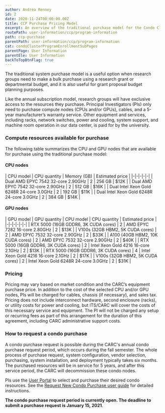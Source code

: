 ```yaml
---
author: Andrea Renney
id: 2
date: 2020-11-24T00:00:00.00Z
title: CCP Purchase Pricing Model
excerpt: An overview of the traditional purchase model for the Condo Cluster Program (CCP).
routePath: user-information/ccp/program-information
path: ccp-purchase
parentPath: user-information/ccp/program-information
cat: condoClusterProgramEnrollmentSubPages
parentPage: User Information
parentEle: User Information
backToTopBtnFlag: true
---
```


The traditional system purchase model is a useful option when research groups need to make a bulk purchase using a research grant or departmental budget, and it is also useful for grant proposal budget planning purposes.

Like the annual subscription model, research groups will have exclusive access to the resources they purchase. Principal Investigators (PIs) only need to purchase compute nodes (CPUs and/or GPUs), cables, and a 5-year manufacturer’s warranty service. Other equipment and services, including racks, network switches, power and cooling, system support, and machine room operation in our data center, is paid for by the university. 

### Compute resources available for purchase

The following table summarizes the CPU and GPU nodes that are available for purchase using the traditional purchase model:

#### CPU nodes

| CPU model | CPU quantity | Memory (GB) | Estimated price |
|-|-|-|-|-|
| Dual AMD EPYC 7542 32-core 2.90GHz | 2 | 256 GB | $12K |
| Dual AMD EPYC 7542 32-core 2.90GHz | 2 | 512 GB | $16K |
| Dual Intel Xeon Gold 6248R 24-core 3.0GHz | 2 | 192 GB | $11K |
| Dual Intel Xeon Gold 6248R 24-core 3.0GHz | 2 | 384 GB | $14K |

#### GPU nodes

| GPU model | GPU quantity | CPU model | CPU quantity | Estimated price |
|-|-|-|-|-|-|
| RTX 5000 (16GB GDDR6, 3K CUDA cores) | 2 | AMD EPYC 7282 16-core 2.80GHz | 2 | $13K |
| V100s (32GB HBM2, 5K CUDA cores) | 2 | AMD EPYC 7532 32-core 2.90GHz | 2 | $33K |
| A100 (40GB HBM2, 10K CUDA cores) | 2 | AMD EPYC 7532 32-core 2.90GHz | 2 | $40K |
| RTX 5000 (16GB GDDR6, 3K CUDA cores) | 2 | Intel Xeon Gold 4216 16-core 2.1GHz | 2 | $13K |
| RTX 5000 (16GB GDDR6, 3K CUDA cores) | 4 | Intel Xeon Gold 4216 16-core 2.1GHz | 2 | $17K |
| V100s (32GB HBM2, 5K CUDA cores) | 2 | Intel Xeon Gold 6248R 24-core 3.0GHz | 2 | $31K |

### Pricing

Pricing may vary based on market condition and the CARC’s equipment purchase price. In addition to the cost of the selected CPU and/or GPU nodes, PIs will be charged for cables, chassis (if necessary), and sales tax. Pricing does not include interconnect hardware, second enclosure (racks), or utility costs for power and cooling, but ITS/CARC will cover the costs of this necessary service and equipment. The PI will not be charged any setup or recurring fees as part of this arrangement for the duration of this agreement, including CARC administrative support costs.

### How to request a condo purchase

A condo purchase request is possible during the CARC's annual condo purchase request period, which occurs during the fall semester. The whole process of purchase request, system configuration, vendor selection, purchasing, system installation, and deployment typically takes six months. The purchased resources will be in service for 5 years, and after this service period, the CARC will decommission these condo nodes. 

PIs use the [User Portal](/user-information/user-guides/research-computing-user-portal) to select and purchase their desired condo resources. See the [Request New Condo Purchase user guide](/user-information/user-guides/research-computing-user-portal/request-new-purchase) for detailed instructions.

**The condo purchase request period is currently open. The deadline to submit a purchase request is January 15, 2021**.